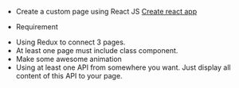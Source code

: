 - Create a custom page using React JS [Create react app](https://github.com/facebook/create-react-app)
+ Requirement
- Using Redux to connect 3 pages.
- At least one page must include class component.
- Make some awesome animation
- Using at least one API from somewhere you want. Just display all content of this API to your page.
